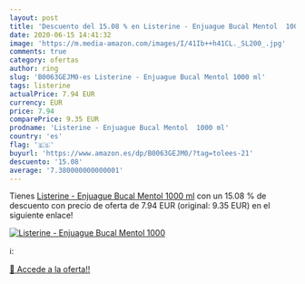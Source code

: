 ```yaml
---
layout: post
title: 'Descuento del 15.08 % en Listerine - Enjuague Bucal Mentol  1000 '
date: 2020-06-15 14:41:32
image: 'https://m.media-amazon.com/images/I/41Ib++h41CL._SL200_.jpg'
comments: true
category: ofertas
author: ring
slug: 'B0063GEJM0-es Listerine - Enjuague Bucal Mentol 1000 ml'
tags: listerine
actualPrice: 7.94 EUR
currency: EUR
price: 7.94
comparePrice: 9.35 EUR
prodname: 'Listerine - Enjuague Bucal Mentol  1000 ml'
country: 'es'
flag: '🇪🇸'
buyurl: 'https://www.amazon.es/dp/B0063GEJM0/?tag=tolees-21'
descuento: '15.08'
average: '7.380000000000001'
---
```


Tienes [Listerine - Enjuague Bucal Mentol  1000 ml](https://www.amazon.es/dp/B0063GEJM0/?tag=tolees-21) con un 15.08 % de descuento con precio de oferta de 7.94 EUR (original: 9.35 EUR) en el siguiente enlace!

[![Listerine - Enjuague Bucal Mentol  1000 ](https://m.media-amazon.com/images/I/41Ib++h41CL._SL200_.jpg)](https://www.amazon.es/dp/B0063GEJM0/?tag=tolees-21)

ℹ️:


[🛒 Accede a la oferta!!](https://www.amazon.es/dp/B0063GEJM0/?tag=tolees-21)
